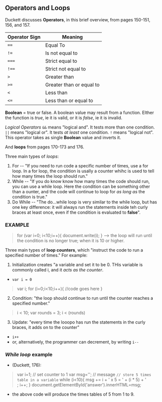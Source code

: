 ## Operators and Loops 

Duckett discusses **Operators**, in this brief overview, from pages 150-151, 156, and 157.

Operator Sign | Meaning
------------ | ------------- 
`==` | Equal To
`!=` | Is not equal to 
`===` | Strict equal to
`!==` | Strict not equal to
`>` | Greater than
`>=` | Greater than or equal to
`<` | Less than
`<=` | Less than or equal to

__Boolean__ = true or false. A boolean value may result from a function.  EIther the function is *true*, ie it is valid, or it is *false*, ie it is invalid.  

*Logical Operators*
`&&` means "logical and".  It tests more than one condition.
`||` means "logical or".  It tests _at least_ one condition.
`!` means "logical not". This operator takes as single __Boolean__ value and inverts it.  
 
And **loops** from pages 170-173 and 176.  

Three main types of *loops*:
1. For -- "If you need to run code a specific number of times, use a for loop.  In a for loop, the condition is usally a counter whihc is used to tell how many times the loop should run."
2. While -- "If you do know know how many times the code should run, you can use a while loop.  Here the condition can be something other than a ounter, and the code will continue to loop for _as long as_ the condition is true."
3. Do While -- "The do...while loop is very similar to the while loop, but has one key difference: it will always run the statements inside teh curly braces at least once, even if the condition is evaluated to __false__".

### **EXAMPLE**
>   for (var i=0; i<10;i++){
    document.write(i);
    } 
--> the loop will run until the condition is no longer true; when it is 10 or higher.  

Three main types of **loop counters**, which "instruct the code to run a specified number of times."  For example:
1. Initialization creates "a variable and set it to be 0.  THis variable is commonly called i, and it *acts as the counter*. 
- `var i = 0`
> var i; 
    for (i=0;i<10;i++){
    //code goes here
    }

2. Condition: "the loop should continue to run until the counter reaches a specified number." 
>   i < 10;
    var rounds = 3;
    i < (rounds)

3. Update: "every time the looopo has run the statements in the curly braces, it adds on to the counter"
- `i++`
- or, alternatively, the programmer can decrement, by writing `i--`

### _While loop_ **example**
- (Duckett, 176):
>   var i=1;  // set counter to 1
    var msg=''; // message
    `// store 5 times table in a variable`
    while (i<10){
    msg += i + ' x 5 = ' + (i * 5) + '<br />;
    i++;
    }
    document.getElementById('answer').innerHTML=msg; 

- the above code will produce the times tables of 5 from 1 to 9. 
